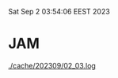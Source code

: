 Sat Sep  2 03:54:06 EEST 2023
# JAM
<a href='./cache/202309/02_03.log'>./cache/202309/02_03.log</a>
